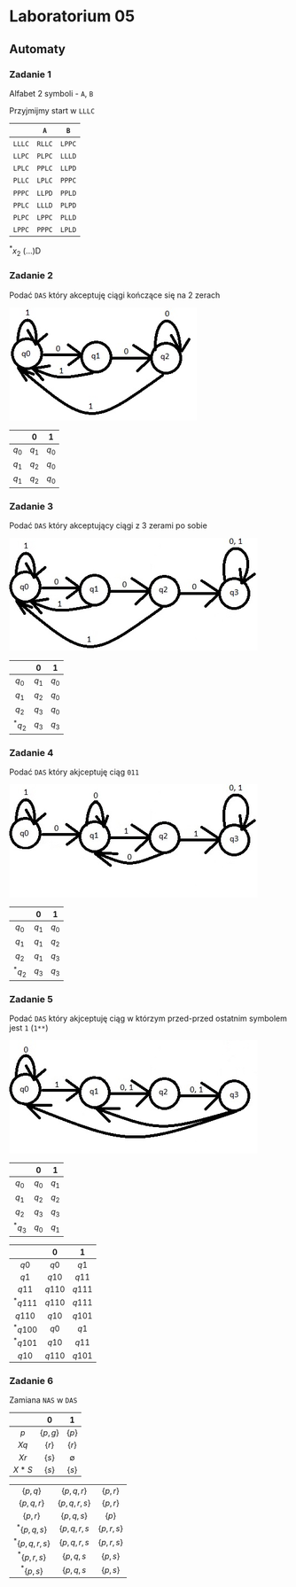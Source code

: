 # Laboratorium 05

## Automaty

### Zadanie 1

Alfabet 2 symboli - ```A```, ```B```

Przyjmijmy start w ```LLLC```

|            |  ```A```   |  ```B```   |
| :--------: | :--------: | :--------: |
| ```LLLC``` | ```RLLC``` | ```LPPC``` |
| ```LLPC``` | ```PLPC``` | ```LLLD``` |
| ```LPLC``` | ```PPLC``` | ```LLPD``` |
| ```PLLC``` | ```LPLC``` | ```PPPC``` |
| ```PPPC``` | ```LLPD``` | ```PPLD``` |
| ```PPLC``` | ```LLLD``` | ```PLPD``` |
| ```PLPC``` | ```LPPC``` | ```PLLD``` |
| ```LPPC``` | ```PPPC``` | ```LPLD``` |
 $^*x_2$ (...)D

### Zadanie 2

Podać ```DAS``` który akceptuję ciągi kończące się na 2 zerach

<img src="https://github.com/tukarp/Languages-and-Paradigms-of-Programming/blob/main/Laboratoria/Lab 05/Image 1.jpg">

|            |     $0$    |     $1$    |
| :--------: | :--------: | :--------: |
|    $q_0$   |    $q_1$   |    $q_0$   |
|    $q_1$   |    $q_2$   |    $q_0$   |
|    $q_1$   |    $q_2$   |    $q_0$   |

### Zadanie 3

Podać ```DAS``` który akceptujący ciągi z 3 zerami po sobie

<img src="https://github.com/tukarp/Languages-and-Paradigms-of-Programming/blob/main/Laboratoria/Lab 05/Image 2.jpg">

|            |     $0$    |     $1$    |
| :--------: | :--------: | :--------: |
|    $q_0$   |    $q_1$   |    $q_0$   |
|    $q_1$   |    $q_2$   |    $q_0$   |
|    $q_2$   |    $q_3$   |    $q_0$   |
|   $^*q_2$  |    $q_3$   |    $q_3$   |

### Zadanie 4

Podać ```DAS``` który akjceptuję ciąg ```011```

<img src="https://github.com/tukarp/Languages-and-Paradigms-of-Programming/blob/main/Laboratoria/Lab 05/Image 3.jpg">

|            |     $0$    |     $1$    |
| :--------: | :--------: | :--------: |
|    $q_0$   |    $q_1$   |    $q_0$   |
|    $q_1$   |    $q_1$   |    $q_2$   |
|    $q_2$   |    $q_1$   |    $q_3$   |
|   $^*q_2$  |    $q_3$   |    $q_3$   |

### Zadanie 5

Podać ```DAS``` który akjceptuję ciąg w którzym przed-przed ostatnim symbolem jest ```1``` (```1**```)

<img src="https://github.com/tukarp/Languages-and-Paradigms-of-Programming/blob/main/Laboratoria/Lab 05/Image 4.jpg">

|            |     $0$    |     $1$    |
| :--------: | :--------: | :--------: |
|    $q_0$   |    $q_0$   |    $q_1$   |
|    $q_1$   |    $q_2$   |    $q_2$   |
|    $q_2$   |    $q_3$   |    $q_3$   |
|   $^*q_3$  |    $q_0$   |    $q_1$   |

|            |     $0$    |     $1$    |
| :--------: | :--------: | :--------: |
| $q0$       | $q0$       | $q1$       |
| $q1$       | $q10$      | $q11$      |
| $q11$      | $q110$     | $q111$     |
| $^*q111$   | $q110$     | $q111$     |
| $q110$     | $q10$      | $q101$     |
| $^*q100$   | $q0$       | $q1$       |
| $^*q101$   | $q10$      | $q11$      |
| $q10$      | $q110$     | $q101$     |

### Zadanie 6

Zamiana ```NAS``` w ```DAS```

|            |     $0$    |     $1$     |
| :--------: | :--------: | :---------: |
| $p$        | {$p, g$}   | {$p$}       |
| $Xq$       | {$r$}      | {$r$}       |
| $Xr$       | {$s$}      | $\emptyset$ |
| $X*S$      | {$s$}      | {$s$}       |

|                    |                |             |
| :----------------: | :------------: | :---------: |
| {$p, q$}           | {$p, q, r$}    | {$p, r$}    |
| {$p, q, r$}        | {$p, q, r, s$} | {$p, r$}    |
| {$p, r$}           | {$p, q, s$}    | {$p$}       |
| $^*${$p, q, s$}    | {$p, q, r, s$  | {$p, r, s$} |
| $^*${$p, q, r, s$} | {$p, q, r, s$  | {$p, r, s$} |
| $^*${$p, r, s$}    | {$p, q, s$     | {$p, s$}    |
| $^*${$p, s$}       | {$p, q, s$     | {$p, s$}    |